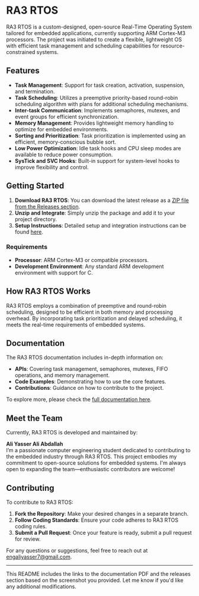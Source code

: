 # RA3 RTOS

RA3 RTOS is a custom-designed, open-source Real-Time Operating System tailored for embedded applications, currently supporting ARM Cortex-M3 processors. The project was initiated to create a flexible, lightweight OS with efficient task management and scheduling capabilities for resource-constrained systems.

## Features

- **Task Management**: Support for task creation, activation, suspension, and termination.
- **Task Scheduling**: Utilizes a preemptive priority-based round-robin scheduling algorithm with plans for additional scheduling mechanisms.
- **Inter-task Communication**: Implements semaphores, mutexes, and event groups for efficient synchronization.
- **Memory Management**: Provides lightweight memory handling to optimize for embedded environments.
- **Sorting and Prioritization**: Task prioritization is implemented using an efficient, memory-conscious bubble sort.
- **Low Power Optimization**: Idle task hooks and CPU sleep modes are available to reduce power consumption.
- **SysTick and SVC Hooks**: Built-in support for system-level hooks to improve flexibility and control.
  
## Getting Started

1. **Download RA3 RTOS**: You can download the latest release as a [ZIP file from the Releases section](https://github.com/ENGaliyasser/RA3-RTOS/releases).
2. **Unzip and Integrate**: Simply unzip the package and add it to your project directory.
3. **Setup Instructions**: Detailed setup and integration instructions can be found [here](#).

### Requirements

- **Processor**: ARM Cortex-M3 or compatible processors.
- **Development Environment**: Any standard ARM development environment with support for C.

## How RA3 RTOS Works

RA3 RTOS employs a combination of preemptive and round-robin scheduling, designed to be efficient in both memory and processing overhead. By incorporating task prioritization and delayed scheduling, it meets the real-time requirements of embedded systems.
  
## Documentation

The RA3 RTOS documentation includes in-depth information on:

- **APIs**: Covering task management, semaphores, mutexes, FIFO operations, and memory management.
- **Code Examples**: Demonstrating how to use the core features.
- **Contributions**: Guidance on how to contribute to the project.

To explore more, please check the [full documentation here](https://github.com/ENGaliyasser/RA3-RTOS/blob/main/documentation/RA3_RTOS_documentation.pdf).

## Meet the Team

Currently, RA3 RTOS is developed and maintained by:

**Ali Yasser Ali Abdallah**  
I’m a passionate computer engineering student dedicated to contributing to the embedded industry through RA3 RTOS. This project embodies my commitment to open-source solutions for embedded systems. I'm always open to expanding the team—enthusiastic contributors are welcome!

## Contributing

To contribute to RA3 RTOS:

1. **Fork the Repository**: Make your desired changes in a separate branch.
2. **Follow Coding Standards**: Ensure your code adheres to RA3 RTOS coding rules.
3. **Submit a Pull Request**: Once your feature is ready, submit a pull request for review.

For any questions or suggestions, feel free to reach out at [engaliyasser7@gmail.com](mailto:engaliyasser7@gmail.com).

--- 

This README includes the links to the documentation PDF and the releases section based on the screenshot you provided. Let me know if you'd like any additional modifications.
